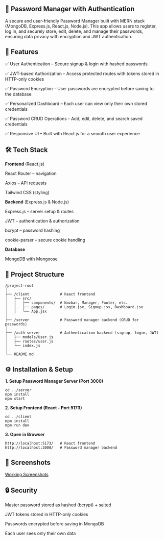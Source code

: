 
## 🔐 Password Manager with Authentication
A secure and user-friendly Password Manager built with MERN stack (MongoDB, Express.js, React.js, Node.js).
This app allows users to register, log in, and securely store, edit, delete, and manage their passwords, ensuring data privacy with encryption and JWT authentication.

## 🚀 Features
✅ User Authentication – Secure signup & login with hashed passwords

✅ JWT-based Authorization – Access protected routes with tokens stored in HTTP-only cookies

✅ Password Encryption – User passwords are encrypted before saving to the database

✅ Personalized Dashboard – Each user can view only their own stored credentials

✅ Password CRUD Operations – Add, edit, delete, and search saved credentials

✅ Responsive UI – Built with React.js for a smooth user experience
## 🛠️ Tech Stack
**Frontend** (React.js)

React Router – navigation

Axios – API requests

Tailwind CSS (styling)

**Backend** (Express.js & Node.js)

Express.js – server setup & routes

JWT – authentication & authorization

bcrypt – password hashing

cookie-parser – secure cookie handling

**Database**

MongoDB with Mongoose
## 📂 Project Structure
```
/project-root
│
├── /client              # React frontend
│   ├── src/
│   │   ├── components/  # Navbar, Manager, Footer, etc.
│   │   ├── pages/       # Login.jsx, Signup.jsx, Dashboard.jsx
│   │   └── App.jsx
│
├── /server              # Password manager backend (CRUD for passwords)
│
├── /auth-server         # Authentication backend (signup, login, JWT)
│   ├── models/User.js
│   ├── routes/user.js
│   └── index.js
│
└── README.md
```


## ⚙️ Installation & Setup
**1. Setup Password Manager Server (Port 3000)**
```
cd ../server
npm install
npm start

```
**2. Setup Frontend (React - Port 5173)**
```
cd ../client
npm install
npm run dev

```
**3. Open in Browser**
```
http://localhost:5173/   # React frontend
http://localhost:3000/   # Password manager backend
```
## 📸 Screenshots
[Working Screenshots](https://drive.google.com/file/d/1VEfROIF4_dtZmatFl-oTiPfLd5Xm5S0l/view?usp=sharing)



## 🔒 Security
Master password stored as hashed (bcrypt) + salted

JWT tokens stored in HTTP-only cookies

Passwords encrypted before saving in MongoDB

Each user sees only their own data